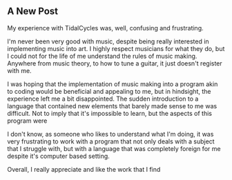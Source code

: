 ## A New Post

My experience with TidalCycles was, well, confusing and frustrating. 

I'm never been very good with music, despite being really interested in implementing music into art. I highly respect musicians for what they do, but I could not for the life of me understand the rules of music making. Anywhere from music theory, to how to tune a guitar, it just doesn't register with me.


I was hoping that the implementation of music making into a program akin to coding would be beneficial and appealing to me, but in hindsight, the experience left me a bit disappointed. The sudden introduction to a language that contained new elements that barely made sense to me was difficult. Not to imply that it's impossible to learn, but the aspects of this program were 


I don't know, as someone who likes to understand what I'm doing, it was very frustrating to work with a program that not only deals with a subject that I struggle with, but with a language that was completely foreign for me despite it's computer based setting. 

Overall, I really appreciate and like the work that I find 

